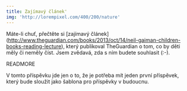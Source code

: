 ```yaml
---
title: Zajímavý článek'
img: 'http://lorempixel.com/400/200/nature'
---
```


Máte-li chuť, přečtěte si [zajímavý článek] (http://www.theguardian.com/books/2013/oct/14/neil-gaiman-children-books-reading-lecture), který publikoval TheGuardian o tom, co by děti měly či neměly číst. Jsem zvědavá, zda s ním budete souhlasit (:-).

READMORE

V tomto příspěvku jde jen o to, že je potřeba mít jeden první příspěvek, který
bude sloužit jako šablona pro příspěvky v budoucnu.
